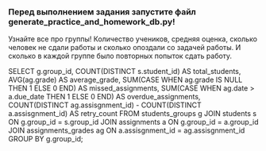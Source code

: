 ### Перед выполнением задания запустите файл generate_practice_and_homework_db.py!

Узнайте все про группы! Количество учеников, средняя оценка, сколько человек не сдали работы и сколько опоздали со задачей работы. И сколько в каждой группе было повторных попыток сдать работу.

SELECT g.group_id,
       COUNT(DISTINCT s.student_id) AS total_students,
       AVG(ag.grade) AS average_grade,
       SUM(CASE WHEN ag.grade IS NULL THEN 1 ELSE 0 END) AS missed_assignments,
       SUM(CASE WHEN ag.date > a.due_date THEN 1 ELSE 0 END) AS overdue_assignments,
       COUNT(DISTINCT ag.assisgnment_id) - COUNT(DISTINCT a.assisgnment_id) AS retry_count
FROM students_groups g
JOIN students s ON g.group_id = s.group_id
JOIN assignments a ON g.group_id = a.group_id
JOIN assignments_grades ag ON a.assisgnment_id = ag.assisgnment_id
GROUP BY g.group_id;
